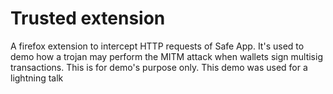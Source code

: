# Trusted extension

A firefox extension to intercept HTTP requests of Safe App.
It's used to demo how a trojan may perform the MITM attack when wallets sign multisig transactions.
This is for demo's purpose only. This demo was used for a lightning talk